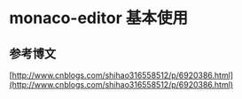 # monaco-editor 基本使用
## 参考博文 
[http://www.cnblogs.com/shihao316558512/p/6920386.html](http://www.cnblogs.com/shihao316558512/p/6920386.html)